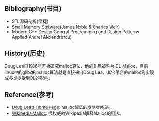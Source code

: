 <!--
 * @Author: JohnJeep
 * @Date: 2021-02-08 21:59:39
 * @LastEditTime: 2021-04-27 23:26:05
 * @LastEditors: Please set LastEditors
 * @Description: 探究内存管理
-->

## Bibliography(书目)
- STL源码剖析(侯捷)
- Small Memory Software(James Noble & Charles Weir)
- Modern C++ Design General Programming and Design Patterns Applied(Andrei Alexandrescu)

## History(历史)
Doug Lea自1986年开始研究malloc算法，他的作品被称为 DL Malloc，目前linux中的glibc的malloc算法就是直接来自Doug Lea，其它平台的malloc的实现或多或少受到DL的影响。



## Reference(参考)
- [Doug Lea's Home Page](http://gee.cs.oswego.edu/): Malloc算法的发明者网站。
- [Wikipedia Malloc](https://en.wikipedia.org/wiki/C_dynamic_memory_allocation): 很权威的Wikipedia解释Malloc的用法。